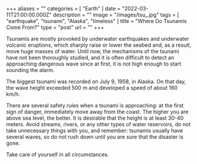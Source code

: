 +++
aliases = ""
categories = [ "Earth" ]
date = "2022-03-11T21:00:00.000Z"
description = ""
image = "/images/tsu_.jpg"
tags = [ "earthquake", "tsunami", "Alaska", "timeless" ]
title = "Where Do Tsunamis Come From?"
type = "post"
url = ""
+++


Tsunamis are mostly provoked by underwater earthquakes and underwater volcanic eruptions, which sharply raise or lower the seabed and, as a result, move huge masses of water. Until now, the mechanisms of the tsunami have not been thoroughly studied, and it is often difficult to detect an approaching dangerous wave since at first, it is not high enough to start sounding the alarm.

The biggest tsunami was recorded on July 9, 1958, in Alaska. On that day, the wave height exceeded 500 m and developed a speed of about 160 km/h.

There are several safety rules when a tsunami is approaching: at the first sign of danger, immediately move away from the coast. The higher you are above sea level, the better. It is desirable that the height is at least 30-40 meters. Avoid streams, rivers, or any other types of water reservoirs, do not take unnecessary things with you, and remember: tsunamis usually have several waves, so do not rush down until you are sure that the disaster is gone.

Take care of yourself in all circumstances.
